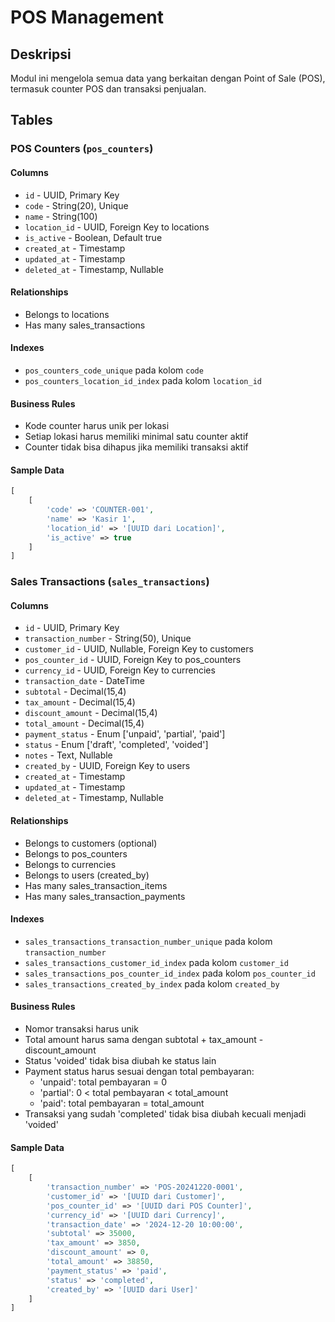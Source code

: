 # POS Management

## Deskripsi
Modul ini mengelola semua data yang berkaitan dengan Point of Sale (POS), termasuk counter POS dan transaksi penjualan.

## Tables

### POS Counters (`pos_counters`)

#### Columns
-   `id` - UUID, Primary Key
-   `code` - String(20), Unique
-   `name` - String(100)
-   `location_id` - UUID, Foreign Key to locations
-   `is_active` - Boolean, Default true
-   `created_at` - Timestamp
-   `updated_at` - Timestamp
-   `deleted_at` - Timestamp, Nullable

#### Relationships
- Belongs to locations
- Has many sales_transactions

#### Indexes
- `pos_counters_code_unique` pada kolom `code`
- `pos_counters_location_id_index` pada kolom `location_id`

#### Business Rules
- Kode counter harus unik per lokasi
- Setiap lokasi harus memiliki minimal satu counter aktif
- Counter tidak bisa dihapus jika memiliki transaksi aktif

#### Sample Data
```php
[
    [
        'code' => 'COUNTER-001',
        'name' => 'Kasir 1',
        'location_id' => '[UUID dari Location]',
        'is_active' => true
    ]
]
```
### Sales Transactions (`sales_transactions`)

#### Columns
-   `id` - UUID, Primary Key
-   `transaction_number` - String(50), Unique
-   `customer_id` - UUID, Nullable, Foreign Key to customers
-   `pos_counter_id` - UUID, Foreign Key to pos_counters
-   `currency_id` - UUID, Foreign Key to currencies
-   `transaction_date` - DateTime
-   `subtotal` - Decimal(15,4)
-   `tax_amount` - Decimal(15,4)
-   `discount_amount` - Decimal(15,4)
-   `total_amount` - Decimal(15,4)
-   `payment_status` - Enum ['unpaid', 'partial', 'paid']
-   `status` - Enum ['draft', 'completed', 'voided']
-   `notes` - Text, Nullable
-   `created_by` - UUID, Foreign Key to users
-   `created_at` - Timestamp
-   `updated_at` - Timestamp
-   `deleted_at` - Timestamp, Nullable

#### Relationships
- Belongs to customers (optional)
- Belongs to pos_counters
- Belongs to currencies
- Belongs to users (created_by)
- Has many sales_transaction_items
- Has many sales_transaction_payments

#### Indexes
- `sales_transactions_transaction_number_unique` pada kolom `transaction_number`
- `sales_transactions_customer_id_index` pada kolom `customer_id`
- `sales_transactions_pos_counter_id_index` pada kolom `pos_counter_id`
- `sales_transactions_created_by_index` pada kolom `created_by`

#### Business Rules
- Nomor transaksi harus unik
- Total amount harus sama dengan subtotal + tax_amount - discount_amount
- Status 'voided' tidak bisa diubah ke status lain
- Payment status harus sesuai dengan total pembayaran:
  - 'unpaid': total pembayaran = 0
  - 'partial': 0 < total pembayaran < total_amount
  - 'paid': total pembayaran = total_amount
- Transaksi yang sudah 'completed' tidak bisa diubah kecuali menjadi 'voided'

#### Sample Data
```php
[
    [
        'transaction_number' => 'POS-20241220-0001',
        'customer_id' => '[UUID dari Customer]',
        'pos_counter_id' => '[UUID dari POS Counter]',
        'currency_id' => '[UUID dari Currency]',
        'transaction_date' => '2024-12-20 10:00:00',
        'subtotal' => 35000,
        'tax_amount' => 3850,
        'discount_amount' => 0,
        'total_amount' => 38850,
        'payment_status' => 'paid',
        'status' => 'completed',
        'created_by' => '[UUID dari User]'
    ]
]
```
